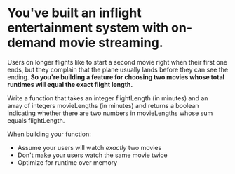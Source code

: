 # **You've built an inflight entertainment system with on-demand movie streaming.**

Users on longer flights like to start a second movie right when their first one ends, but they complain that the plane usually lands before they can see the ending. **So you're building a feature for choosing two movies whose total runtimes will equal the exact flight length.**

Write a function that takes an integer flightLength (in minutes) and an array of integers movieLengths (in minutes) and returns a boolean indicating whether there are two numbers in movieLengths whose sum equals flightLength.

When building your function:

- Assume your users will watch *exactly* two movies
- Don't make your users watch the same movie twice
- Optimize for runtime over memory
